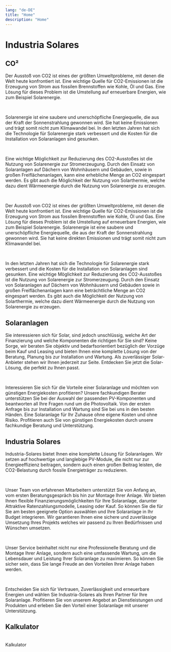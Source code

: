 ```yaml
---
lang: "de-DE"
title: "Home"
description: "Home"
---
```

# Industria Solares

## CO&sup2;

<p>Der Ausstoß von CO2 ist eines der größten Umweltprobleme, mit denen die Welt heute konfrontiert ist. Eine wichtige Quelle für CO2-Emissionen ist die Erzeugung von Strom aus fossilen Brennstoffen wie Kohle, Öl und Gas. Eine Lösung für dieses Problem ist die Umstellung auf erneuerbare Energien, wie zum Beispiel Solarenergie.</p>
<br />
<p>Solarenergie ist eine saubere und unerschöpfliche Energiequelle, die aus der Kraft der Sonnenstrahlung gewonnen wird. Sie hat keine Emissionen und trägt somit nicht zum Klimawandel bei. In den letzten Jahren hat sich die Technologie für Solarenergie stark verbessert und die Kosten für die Installation von Solaranlagen sind gesunken.</p>
<br />
<p>Eine wichtige Möglichkeit zur Reduzierung des CO2-Ausstoßes ist die Nutzung von Solarenergie zur Stromerzeugung. Durch den Einsatz von Solaranlagen auf Dächern von Wohnhäusern und Gebäuden, sowie in großen Freiflächenanlagen, kann eine erhebliche Menge an CO2 eingespart werden. Es gibt auch die Möglichkeit der Nutzung von Solarthermie, welche dazu dient Wärmeenergie durch die Nutzung von Solarenergie zu erzeugen.</p>
<br />
<p>Der Ausstoß von CO2 ist eines der größten Umweltprobleme, mit denen die Welt heute konfrontiert ist. Eine wichtige Quelle für CO2-Emissionen ist die Erzeugung von Strom aus fossilen Brennstoffen wie Kohle, Öl und Gas. Eine Lösung für dieses Problem ist die Umstellung auf erneuerbare Energien, wie zum Beispiel Solarenergie. Solarenergie ist eine saubere und unerschöpfliche Energiequelle, die aus der Kraft der Sonnenstrahlung gewonnen wird. Sie hat keine direkten Emissionen und trägt somit nicht zum Klimawandel bei.</p>
<br />
<p>In den letzten Jahren hat sich die Technologie für Solarenergie stark verbessert und die Kosten für die Installation von Solaranlagen sind gesunken. Eine wichtige Möglichkeit zur Reduzierung des CO2-Ausstoßes ist die Nutzung von Solarenergie zur Stromerzeugung. Durch den Einsatz von Solaranlagen auf Dächern von Wohnhäusern und Gebäuden sowie in großen Freiflächenanlagen kann eine beträchtliche Menge an CO2 eingespart werden. Es gibt auch die Möglichkeit der Nutzung von Solarthermie, welche dazu dient Wärmeenergie durch die Nutzung von Solarenergie zu erzeugen.</p>


## Solaranlagen

<p>Sie interessieren sich für Solar, sind jedoch unschlüssig, welche Art der Finanzierung und welche Komponenten die richtigen für Sie sind? Keine Sorge, wir beraten Sie objektiv und bedarfsorientiert bezüglich der Vorzüge beim Kauf und Leasing und bieten Ihnen eine komplette Lösung von der Beratung, Planung bis zur Installation und Wartung. Als zuverlässiger Solar-Anbieter stehen wir Ihnen jederzeit zur Seite. Entdecken Sie jetzt die Solar-Lösung, die perfekt zu Ihnen passt.</p>
<br />
<p>Interessieren Sie sich für die Vorteile einer Solaranlage und möchten von günstigen Energiekosten profitieren? Unsere fachkundigen Berater unterstützen Sie bei der Auswahl der passenden PV-Komponenten und beantworten all Ihre Fragen rund um die Photovoltaik. Von der ersten Anfrage bis zur Installation und Wartung sind Sie bei uns in den besten Händen.
Eine Solaranlage für Ihr Zuhause ohne eigene Kosten und ohne Risiko. Profitieren auch Sie von günstigen Energiekosten durch unsere fachkundige Beratung und Unterstützung.</p>


## Industria Solares

<p>Industria-Solares bietet Ihnen eine komplette Lösung für Solaranlagen. Wir setzen auf hochwertige und langlebige PV-Module, die nicht nur zur Energieeffizienz beitragen, sondern auch einen großen Beitrag leisten, die CO2-Belastung durch fossile Energieträger zu reduzieren.</p>
<br />
<p>Unser Team von erfahrenen Mitarbeitern unterstützt Sie von Anfang an, vom ersten Beratungsgespräch bis hin zur Montage Ihrer Anlage. Wir bieten Ihnen flexible Finanzierungsmöglichkeiten für Ihre Solaranlage, darunter Attraktive Ratenzahlungsmodelle, Leasing oder Kauf. So können Sie die für Sie am besten geeignete Option auswählen und Ihre Solaranlage in Ihr Budget integrieren.
Wir garantieren Ihnen eine sichere und zuverlässige Umsetzung Ihres Projekts welches wir passend zu Ihren Bedürfnissen und Wünschen umsetzen.</p>
<br />
<p>Unser Service beinhaltet nicht nur eine Professionelle Beratung und die Montage Ihrer Anlage, sondern auch eine umfassende Wartung, um die Lebensdauer und Leistung Ihrer Solaranlage zu maximieren. So können Sie sicher sein, dass Sie lange Freude an den Vorteilen Ihrer Anlage haben werden.</p>
<br />
<p>Entscheiden Sie sich für Vertrauen, Zuverlässigkeit und erneuerbare Energien und wählen Sie Industria-Solares als Ihren Partner für Ihre Solaranlage. Profitieren Sie von unserem Angebot an Dienstleistungen und Produkten und erleben Sie den Vorteil einer Solaranlage mit unserer Unterstützung.</p>


## Kalkulator

<br />
<v-btn
    href="/page/calculator"
    :style="{left: '50%', transform:'translateX(-50%)'}"
    variant="outlined">
    Kalkulator
</v-btn>
